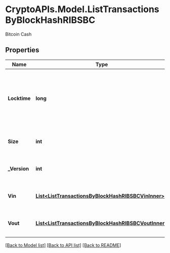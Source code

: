 # CryptoAPIs.Model.ListTransactionsByBlockHashRIBSBC
Bitcoin Cash

## Properties

Name | Type | Description | Notes
------------ | ------------- | ------------- | -------------
**Locktime** | **long** | Represents the time at which a particular transaction can be added to the blockchain. | 
**Size** | **int** | Represents the total size of this transaction. | 
**_Version** | **int** | Represents transaction version number. | 
**Vin** | [**List&lt;ListTransactionsByBlockHashRIBSBCVinInner&gt;**](ListTransactionsByBlockHashRIBSBCVinInner.md) | Represents the transaction inputs. | 
**Vout** | [**List&lt;ListTransactionsByBlockHashRIBSBCVoutInner&gt;**](ListTransactionsByBlockHashRIBSBCVoutInner.md) | Represents the transaction outputs. | 

[[Back to Model list]](../README.md#documentation-for-models) [[Back to API list]](../README.md#documentation-for-api-endpoints) [[Back to README]](../README.md)

